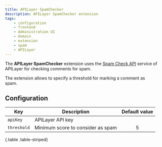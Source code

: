 ```yaml
---
title: APILayer SpamChecker
description: APILayer SpamChecker extension
tags:
    - configuration
    - frontend
    - Administration UI
    - domain
    - extension
    - spam
    - APILayer
---
```


The **APILayer SpamChecker** extension uses the [Spam Check API](https://apilayer.com/marketplace/spamchecker-api) service of APILayer for checking comments for spam.

<!--more-->

The extension allows to specify a threshold for marking a comment as spam.

## Configuration

<div class="table-responsive">

| Key         | Description                       | Default value  |
|-------------|-----------------------------------|:--------------:|
| `apiKey`    | APILayer API key                  |                |
| `threshold` | Minimum score to consider as spam |       5        |
{.table .table-striped}
</div>
